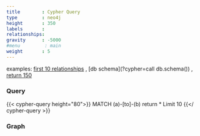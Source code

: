 ```yaml
---
title        : Cypher Query
type         : neo4j
height       : 350
labels       :
relationships:
gravity      : -5000
#menu         : main
weight       : 5
---
```


examples: [first 10 relationships](?cypher=MATCH+(a)-[to]-(b)+%0areturn+*+%0aLimit+10) ,
[db schema](?cypher=call db.schema()) ,
[return 150](?cypher=MATCH+(a)-[to]-(b)+%0areturn+*+%0aLimit+150)

### Query
{{< cypher-query height="80">}}
MATCH (a)-[to]-(b) 
return * 
Limit 10
{{</ cypher-query >}}


### Graph